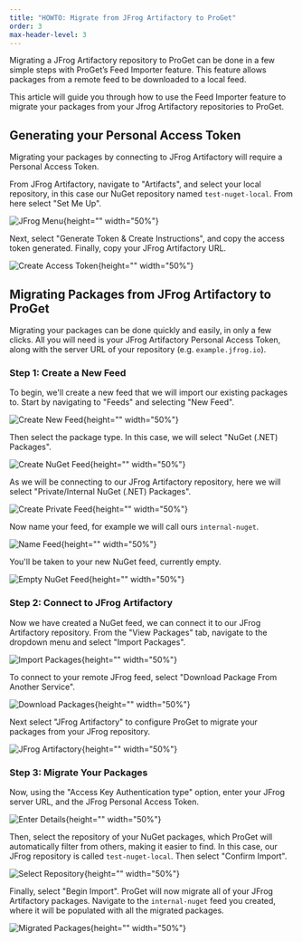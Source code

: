 ```yaml
---
title: "HOWTO: Migrate from JFrog Artifactory to ProGet"
order: 3
max-header-level: 3
---
```


Migrating a JFrog Artifactory repository to ProGet can be done in a few simple steps with ProGet’s Feed Importer feature. This feature allows packages from a remote feed to be downloaded to a local feed. 

This article will guide you through how to use the Feed Importer feature to migrate your packages from your Jfrog Artifactory repositories to ProGet.

## Generating your Personal Access Token

Migrating your packages by connecting to JFrog Artifactory will require a Personal Access Token.

From JFrog Artifactory, navigate to "Artifacts", and select your local repository, in this case our NuGet repository named `test-nuget-local`. From here select "Set Me Up".

![JFrog Menu](/resources/docs/jfrog-artifacts-setmeup.png){height="" width="50%"}

Next, select "Generate Token & Create Instructions", and copy the access token generated. Finally, copy your JFrog Artifactory URL.

![Create Access Token](/resources/docs/jfrog-artifacts-createaccesstoken.png){height="" width="50%"}

## Migrating Packages from JFrog Artifactory to ProGet

Migrating your packages can be done quickly and easily, in only a few clicks. All you will need is your JFrog Artifactory Personal Access Token, along with the server URL of your repository (e.g. `example.jfrog.io`).

### Step 1: Create a New Feed

To begin, we'll create a new feed that we will import our existing packages to. Start by navigating to "Feeds" and selecting "New Feed".

![Create New Feed](/resources/docs/proget-feeds-createnewfeed.png){height="" width="50%"}

Then select the package type. In this case, we will select "NuGet (.NET) Packages".

![Create NuGet Feed](/resources/docs/proget-newfeed-nugetselect.png){height="" width="50%"}

As we will be connecting to our JFrog Artifactory repository, here we will select "Private/Internal NuGet (.NET) Packages".

![Create Private Feed](/resources/docs/proget-createfeed-privatefeed.png){height="" width="50%"}

Now name your feed, for example we will call ours `internal-nuget`.

![Name Feed](/resources/docs/proget-createfeed-name.png){height="" width="50%"}

You'll be taken to your new NuGet feed, currently empty.

![Empty NuGet Feed](/resources/docs/proget-nuget-internal-empty.png){height="" width="50%"}

### Step 2: Connect to JFrog Artifactory

Now we have created a NuGet feed, we can connect it to our JFrog Artifactory repository. From the "View Packages" tab, navigate to the dropdown menu and select "Import Packages".

![Import Packages](/resources/docs/proget-importpackages.png){height="" width="50%"}

To connect to your remote JFrog feed, select "Download Package From Another Service".

![Download Packages](/resources/docs/proget-downloadpackage-azure.png){height="" width="50%"}

Next select "JFrog Artifactory" to configure ProGet to migrate your packages from your JFrog repository.

![JFrog Artifactory](/resources/docs/proget-connectors-jfrog.png){height="" width="50%"}

### Step 3: Migrate Your Packages

Now, using the "Access Key Authentication type" option, enter your JFrog server URL, and the JFrog Personal Access Token.

![Enter Details](/resources/docs/proget-migrate-jfrog.png){height="" width="50%"}

Then, select the repository of your NuGet packages, which ProGet will automatically filter from others, making it easier to find. In this case, our JFrog repository is called `test-nuget-local`. Then select "Confirm Import".

![Select Repository](/resources/docs/proget-migrate-jfrog-feed.png){height="" width="50%"}

Finally, select "Begin Import". ProGet will now migrate all of your JFrog Artifactory packages. Navigate to the `internal-nuget` feed you created, where it will be populated with all the migrated packages.

![Migrated Packages](/resources/docs/proget-nugetfeed-fakepackages.png){height="" width="50%"}
